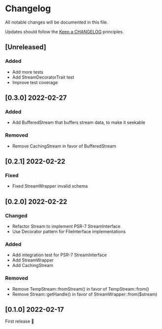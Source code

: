 # Changelog

All notable changes will be documented in this file.

Updates should follow the [Keep a CHANGELOG](http://keepachangelog.com/) principles.

## [Unreleased]
### Added
- Add more tests
- Add StreamDecoratorTrait test
- Improve test coverage

## [0.3.0] 2022-02-27
### Added
- Add BufferedStream that buffers stream data, to make it seekable

### Removed
- Remove CachingStream in favor of BufferedStream

## [0.2.1] 2022-02-22
### Fixed
- Fixed StreamWrapper invalid schema

## [0.2.0] 2022-02-22
### Changed
- Refactor Stream to implement PSR-7 StreamInterface
- Use Decorator pattern for FileInterface implementations

### Added
- Add integration test for PSR-7 StreamInterface
- Add StreamWrapper
- Add CachingStream

### Removed
- Remove TempStream::fromStream() in favor of TempStream::from()
- Remove Stream::getHandle() in favor of StreamWrapper::from($stream)

## [0.1.0] 2022-02-17
First release 🚀
